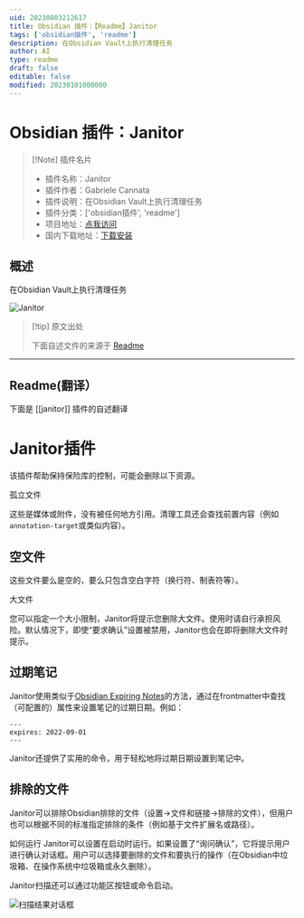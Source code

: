 ```yaml
---
uid: 20230803212617
title: Obsidian 插件：【Readme】Janitor
tags: ['obsidian插件', 'readme']
description: 在Obsidian Vault上执行清理任务
author: AI
type: readme
draft: false
editable: false
modified: 20230101000000
---
```


# Obsidian 插件：Janitor

> [!Note] 插件名片
> - 插件名称：Janitor
> - 插件作者：Gabriele Cannata
> - 插件说明：在Obsidian Vault上执行清理任务
> - 插件分类：['obsidian插件', 'readme']
> - 项目地址：[点我访问](https://github.com/Canna71/obsidian-janitor)
> - 国内下载地址：[下载安装](https://pkmer.cn/products/plugin/pluginMarket/?janitor)

## 概述

在Obsidian Vault上执行清理任务

![Janitor](https://cdn.pkmer.cn/covers/janitor.png!pkmer)

> [!tip] 原文出处
> 
>下面自述文件的来源于 [Readme](https://ghproxy.net/https://raw.githubusercontent.com/Canna71/obsidian-janitor/master/README.md)
> 

---

## Readme(翻译）

下面是 [[janitor]] 插件的自述翻译



# Janitor插件

该插件帮助保持保险库的控制，可能会删除以下资源。

孤立文件

这些是媒体或附件，没有被任何地方引用。清理工具还会查找前置内容（例如`annotation-target`或类似内容）。

## 空文件

这些文件要么是空的，要么只包含空白字符（换行符、制表符等）。

大文件

您可以指定一个大小限制，Janitor将提示您删除大文件。使用时请自行承担风险。默认情况下，即使“要求确认”设置被禁用，Janitor也会在即将删除大文件时提示。

## 过期笔记

Janitor使用类似于[Obsidian Expiring Notes](https://github.com/joerncodes/obsidian-expiring-notes)的方法，通过在frontmatter中查找（可配置的）属性来设置笔记的过期日期。例如：
```
---
expires: 2022-09-01
---
```
Janitor还提供了实用的命令，用于轻松地将过期日期设置到笔记中。

## 排除的文件
Janitor可以排除Obsidian排除的文件（设置->文件和链接->排除的文件），但用户也可以根据不同的标准指定排除的条件（例如基于文件扩展名或路径）。

如何运行
Janitor可以设置在启动时运行。如果设置了“询问确认”，它将提示用户进行确认对话框。用户可以选择要删除的文件和要执行的操作（在Obsidian中垃圾箱、在操作系统中垃圾箱或永久删除）。

Janitor扫描还可以通过功能区按钮或命令启动。

![扫描结果对话框](media/dialog.png)



